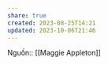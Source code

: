 ```yaml
---
share: true
created: 2023-08-25T14:21
updated: 2023-10-06T21:46
---
```

Nguồn:: [[Maggie Appleton]]
